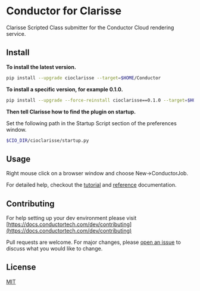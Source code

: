 # Conductor for Clarisse

Clarisse Scripted Class submitter for the Conductor Cloud rendering service.

## Install


**To install the latest version.**
```bash
pip install --upgrade cioclarisse --target=$HOME/Conductor
```

**To install a specific version, for example 0.1.0.**
```bash
pip install --upgrade --force-reinstall cioclarisse==0.1.0 --target=$HOME/Conductor
```
**Then tell Clarisse how to find the plugin on startup.** 

Set the following path in the Startup Script section of the preferences window.

```bash
$CIO_DIR/cioclarisse/startup.py
```


## Usage

Right mouse click on a browser window and choose New->ConductorJob.

For detailed help, checkout the [tutorial](https://docs.conductortech.com/tutorials/clarisse) and [reference](https://docs.conductortech.com/reference/clarisse) documentation.

## Contributing

For help setting up your dev environment please visit [https://docs.conductortech.com/dev/contributing](https://docs.conductortech.com/dev/contributing)

Pull requests are welcome. For major changes, please [open an issue](https://github.com/AtomicConductor/conductor-maya/issues) to discuss what you would like to change.


## License
[MIT](https://choosealicense.com/licenses/mit)